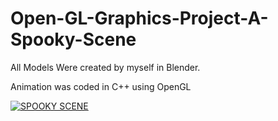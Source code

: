 # Open-GL-Graphics-Project-A-Spooky-Scene

All Models Were created by myself in Blender.

Animation was coded in C++ using OpenGL

[![SPOOKY SCENE](https://img.youtube.com/vi/SyM7hBgtCeY/10.jpg)](https://youtu.be/SyM7hBgtCeY "SPOOKY SCENE")

